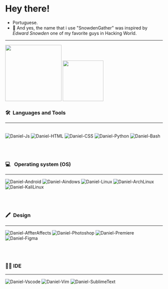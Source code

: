 # Hey there!
- Portuguese.
- :loudspeaker: And yes, the name that i use "SnowdenGather" was inspired by <em>Edward Snowden</em> one of my favorite guys in Hacking World.

---

<div align="left">
    <img height="180em" src="https://github-readme-stats.vercel.app/api?username=SnowdenGather&show_icons=true&theme=midnight-purple&include_all_commits=true&count_private=true"/>
    <img height="130em" src="https://github-readme-stats.vercel.app/api/top-langs/?username=SnowdenGather&layout=compact&langs_count=7&theme=midnight-purple"/>
</div>


  ### 🛠 &nbsp;Languages and Tools
  
--- 
<div style="display: inline_block"><br>
    <img align="center" alt="Daniel-Js" src="https://img.shields.io/badge/JavaScript-F7DF1E?style=for-the-badge&logo=javascript&logoColor=black">
    <img align="center" alt="Daniel-HTML" src="https://img.shields.io/badge/HTML5-E34F26?style=for-the-badge&logo=html5&logoColor=white">
    <img align="center" alt="Daniel-CSS" src="https://img.shields.io/badge/CSS3-1572B6?style=for-the-badge&logo=css3&logoColor=white">
    <img align="center" alt="Daniel-Python" src="https://img.shields.io/badge/Python-14354C?style=for-the-badge&logo=python&logoColor=white">
    <img align="center" alt="Daniel-Bash" src="https://img.shields.io/badge/Shell_Script-121011?style=for-the-badge&logo=gnu-bash&logoColor=white"> 
</div>

<br></br>

### 💻 &nbsp; Operating system (OS)
 
---
<div>
<img alt="Daniel-Android" src="https://img.shields.io/badge/Android-3DDC84?style=for-the-badge&logo=android&logoColor=white">
<img alt="Daniel-Aindows" src="https://img.shields.io/badge/Windows-0078D6?style=for-the-badge&logo=windows&logoColor=white">
<img alt="Daniel-Linux" src="https://img.shields.io/badge/Linux-FCC624?style=for-the-badge&logo=linux&logoColor=black">
<img alt="Daniel-ArchLinux" src="https://img.shields.io/badge/Arch_Linux-1793D1?style=for-the-badge&logo=arch-linux&logoColor=white">
<img alt="Daniel-KaliLinux" src="https://img.shields.io/badge/Kali_Linux-557C94?style=for-the-badge&logo=kali-linux&logoColor=white">
</div>

<br></br>


### 🖍 &nbsp;Design
---
    
<div>
<img alt="Daniel-AffterAffects" src="https://img.shields.io/badge/Adobe%20after%20affects-CF96FD?style=for-the-badge&logo=Adobe%20after%20effects&logoColor=393665">
<img alt="Daniel-Photoshop" src="https://img.shields.io/badge/Adobe%20Photoshop-31A8FF?style=for-the-badge&logo=Adobe%20Photoshop&logoColor=black">
<img alt="Daniel-Premiere" src="https://img.shields.io/badge/Adobe%20Premiere%20Pro-9999FF?style=for-the-badge&logo=Adobe%20Premiere%20Pro&logoColor=white">
<img alt="Daniel-Figma" src="https://img.shields.io/badge/Figma-F24E1E?style=for-the-badge&logo=figma&logoColor=white"> 
</div>

<br></br>

### 👨‍💻&nbsp;IDE
---

<div>
    <img alt="Daniel-Vscode" src="https://img.shields.io/badge/Visual_Studio_Code-0078D4?style=for-the-badge&logo=visual%20studio%20code&logoColor=white">
    <img alt="Daniel-Vim" src="https://img.shields.io/badge/VIM-%2311AB00.svg?&style=for-the-badge&logo=vim&logoColor=white">
    <img alt="Daniel-SublimeText" src="https://img.shields.io/badge/sublime_text-%23575757.svg?&style=for-the-badge&logo=sublime-text&logoColor=important">
    </div>
    

    
    

    
    
    






          
    
    


